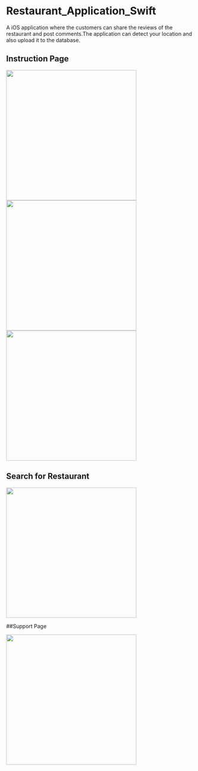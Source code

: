 # Restaurant_Application_Swift
A iOS application where the customers can share the reviews of the restaurant and post comments.The application can detect your location and also upload it to the database.

## Instruction Page

<img src="Instruct-1.png" width="350">
<img src="Instruct-2.png" width="350">
<img src="Instruct-3.png" width="350">

## Search for Restaurant

<img src="Restaurant_page.png" width="350">


##Support Page

<img src="Support-Page.png" width="350">

